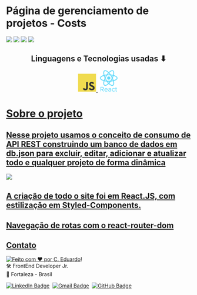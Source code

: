 # Página de gerenciamento de projetos - Costs

<div>

<img src="https://user-images.githubusercontent.com/72894980/192344421-bdafd508-5309-4c75-b52c-b4df8d9dfcba.png" width=350 heigth=300 />
<img src="https://user-images.githubusercontent.com/72894980/192344430-bd691a1a-5cca-42ba-a244-74d014cf2f6a.png" width=350 heigth=300 />
<img src="https://user-images.githubusercontent.com/72894980/192344436-aab877d6-a3d3-4344-aaa0-1ada92215e3f.png" width=350 heigth=300 />
<img src="https://user-images.githubusercontent.com/72894980/192344445-4b5a1464-38cf-498f-a97a-beb1a50d436c.png" width=350 heigth=300 />

</div>

<h2 align="center">Linguagens e Tecnologias usadas ⬇</h2>

<p align="center"> 
<a href="https://developer.mozilla.org/en-US/docs/Web/javascript" target="_blank" rel="noreferrer"> <img src="https://raw.githubusercontent.com/devicons/devicon/master/icons/javascript/javascript-original.svg" alt="javascript" width="50" height="50"/> </a> 
<a href="https://www.w3schools.com/react/" target="_blank" rel="noreferrer"> <img
src="https://raw.githubusercontent.com/devicons/devicon/master/icons/react/react-original-wordmark.svg" alt="react" width="60" height="60"/>
</p>

# Sobre o projeto

## Nesse projeto usamos o conceito de consumo de API REST construindo um banco de dados em db.json para excluír, editar, adicionar e atualizar todo e qualquer projeto de forma dinâmica
<img src="https://user-images.githubusercontent.com/72894980/192345704-f45a77cf-5e98-4805-892f-b6e77e4288d2.png" width=500 heigth=480 /> </br>
## A criação de todo o site foi em React.JS, com estilização em Styled-Components.
## Navegação de rotas com o react-router-dom


## Contato

<img align="left" src="https://avatars.githubusercontent.com/carloseduardob94?size=100">

Feito com ❤️ por [C. Eduardo](https://github.com/carloseduardob94)! <br>
🛠 FrontEnd Developer Jr. <br>
📍 Fortaleza - Brasil <br> 

<a href="https://www.linkedin.com/in/carlos-eduardo-lima-lira-barbosa" target="_blank"><img src="https://img.shields.io/badge/LinkedIn-0077B5?style=flat&logo=linkedin&logoColor=white" alt="LinkedIn Badge" height="20"></a>&nbsp;
<a href="mailto:educonts08@gmail.com" target="_blank"><img src="https://img.shields.io/badge/Gmail-D14836?style=flat&logo=gmail&logoColor=white" alt="Gmail Badge" height="20"></a>&nbsp;
<a href="https://www.github.com/carloseduardob94" target="_blank"><img src="https://img.shields.io/badge/GitHub-100000?style=flat&logo=github&logoColor=white" alt="GitHub Badge" height="20"></a>&nbsp;

<br clear="left"/>
